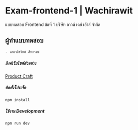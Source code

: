 # Exam-frontend-1 | Wachirawit

แบบทดสอบ Frontend ข้อที่ 1 บริษัท อาวล์ เดย์ เฮ้าส์ จำกัด

## ผู้ทำแบบทดสอบ
```bash
- นายวชิรวิทย์ สีหะวงษ์
```

##### ลิงค์เว็บไซต์ตัวอย่าง
[Product Craft](https://product-craft.onrender.com/)

##### ติดตั้งโปรเจ็ค
```bash
npm install
```
##### ใช้งาน Development
```bash
npm run dev
```
